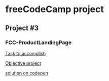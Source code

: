 # freeCodeCamp project

## Project \#3

### FCC-ProductLandingPage

[Task to accomplish](https://learn.freecodecamp.org/responsive-web-design/responsive-web-design-projects/build-a-product-landing-page)

[Objective project](https://codepen.io/freeCodeCamp/full/RKRbwL)

[solution on codepen]()

